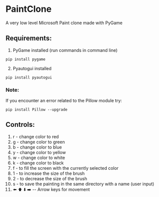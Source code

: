 # PaintClone
A very low level Microsoft Paint clone made with PyGame  

## Requirements: 
1. PyGame installed (run commands in command line) 
```
pip install pygame
```
2. Pyautogui installed
```
pip install pyautogui
```
### Note: 
If you encounter an error related to the Pillow module try:
```
pip install Pillow --upgrade
```

## Controls: 
1. r - change color to red 
2. g - change color to green
3. b - change color to blue
4. y - change color to yellow
5. w - change color to white
6. k - change color to black
7. f - to fill the screen with the currently selected color
8. 1 - to increase the size of the brush 
9. 2 - to decrease the size of the brush
10. s - to save the painting in the same directory with a name (user input)
11. ⬅️ ⬆️ ⬇️ ➡️ -- Arrow keys for movement


